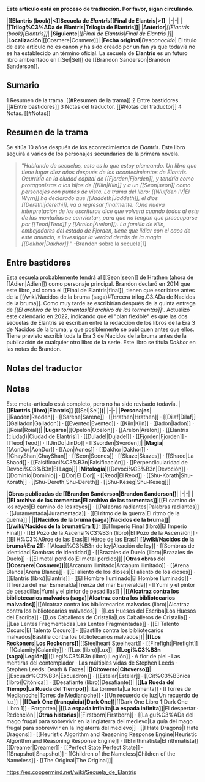 **Este artículo está en proceso de traducción. Por favor, sigan circulando.**


|**[[Elantris (book)\|<]]Secuela de *Elantris*[[Final de Elantris\|>]]**|
|-|-|
|**[[Trilog%C3%ADa de Elantris\|Trilogía de Elantris]]**|
|**Anterior**|*[[Elantris (book)\|Elantris]]*|
|**Siguiente**|*[[Final de Elantris\|Final de Elantris ]]*|
|**Localización**|[[Cosmere\|Cosmere]]|
|**Fecha original**|*Desconocido*|
El título de este artículo no es canon y ha sido creado por un fan ya que todavía no se ha establecido un término oficial.
La secuela de **Elantris** es un futuro libro ambientado en [[Sel\|Sel]] de [[Brandon Sanderson\|Brandon Sanderson]].

## Sumario

1 Resumen de la trama. [[#Resumen de la trama]] 
2 Entre bastidores. [[#Entre bastidores]] 
3 Notas del traductor. [[#Notas del traductor]] 
4 Notas. [[#Notas]] 


## Resumen de la trama
Se sitúa 10 años después de los acontecimientos de *Elantris*. Este libro seguirá a varios de los personajes secundarios de la primera novela.

>“*Hablando de secuelas, esto es lo que estoy planeando. Un libro que tiene lugar diez años después de los acontecimientos de *Elantris*. Ocurriría en la ciudad capital de [[Fjorden\|Fjorden]], y tendría como protagonistas a los hijos de [[Kiin\|Kiin]] y a un [[Seon\|seon]] como personajes con puntos de vista. La trama del libro: [[Wulfden IV\|El Wyrn]] ha declarado que [[Jaddeth\|Jaddeth]], el dios [[Derethi\|derethi]], va a regresar finalmente. (Una nueva interpretación de las escrituras dice que volverá cuando todos al este de las montañas se conviertan, para que no tengan que preocuparse por [[Teod\|Teod]] y [[Arelon\|Arelon]]). La familia de Kiin, embajadores del estado de Fjorden, tiene que lidiar con el caos de este anuncio, e investigar la verdad detrás de la magia [[Dakhor\|Dakhor]].*”
\-Brandon sobre la secuela[1]

## Entre bastidores
Esta secuela probablemente tendrá al [[Seon\|seon]] de Hrathen (ahora de [[Adien\|Adien]]) como personaje principal.
Brandon declaró en 2014 que este libro, así como el [[Final de Elantris\|final]], tienen que escribirse antes de la [[/wiki/Nacidos de la bruma (saga)#Tercera trilog.C3.ADa de Nacidos de la bruma]]. Como muy tarde se escribirían después de la quinta entrega de *[[El archivo de las tormentas\|El archivo de las tormentas]]'*. Actualizó este calendario en 2022, indicando que el "plan flexible" es que las dos secuelas de Elantris se escriban entre la redacción de los libros de la Era 3 de Nacidos de la bruma, y que posiblemente se publiquen antes que ellos. Tiene previsto escribir toda la Era 3 de Nacidos de la bruma antes de la publicación de cualquier otro libro de la serie.
Este libro se titula *Dakhor* en las notas de Brandon.

## Notas del traductor

## Notas

Este meta-artículo está completo, pero no ha sido revisado todavía.
|**[[Elantris (libro)\|Elantris]] (**[[Sel\|Sel]]**)**|
|-|-|
|**Personajes**|[[Raoden\|Raoden]] · [[Sarene\|Sarene]] · [[Hrathen\|Hrathen]] · [[Dilaf\|Dilaf]] · [[Galladon\|Galladon]] · [[Eventeo\|Eventeo]] · [[Kiin\|Kiin]] · [[Iadon\|Iadon]] · [[Roial\|Roial]]|
|**Lugares**|[[Opelon\|Opelon]] · [[Arelon\|Arelon]] · [[Elantris (ciudad)\|Ciudad de Elantris]] · [[Duladel\|Duladel]] · [[Fjorden\|Fjorden]] · [[Teod\|Teod]] · [[JinDo\|JinDo]] · [[Svorden\|Svorden]]|
|**Magia**|[[AonDor\|AonDor]] · [[Aon\|Aones]] · [[Dakhor\|Dakhor]] · [[ChayShan\|ChayShan]] · [[Seon\|Seones]] · [[Skaze\|Skazes]] · [[Shaod\|La Shaod]] · [[Falsificaci%C3%B3n\|Falsificación]] · [[Perpendicularidad de Devoci%C3%B3n\|El Lago]]|
|**Mitología**|[[Devoci%C3%B3n\|Devoción]] · [[Dominio\|Dominio]] · [[Dor\|El Dor]] · [[Reod\|El Reod]] · [[Shu-Korath\|Shu-Korath]] · [[Shu-Dereth\|Shu-Dereth]] · [[Shu-Keseg\|Shu-Keseg]]|

|**Obras publicadas de [[Brandon Sanderson\|Brandon Sanderson]]**|
|-|-|
|**[[El archivo de las tormentas\|El archivo de las tormentas]]**|[[El camino de los reyes\|El camino de los reyes]] · [[Palabras radiantes\|Palabras radiantes]] · [[Juramentada\|Juramentada]] · [[El ritmo de la guerra\|El ritmo de la guerra]] |
|**[[Nacidos de la bruma (saga)\|Nacidos de la bruma]]**|**[[/wiki/Nacidos de la bruma#Era 1]]:** [[El Imperio Final (libro)\|El Imperio Final]] · [[El Pozo de la Ascensi%C3%B3n (libro)\|El Pozo de la Ascensión]] · [[El H%C3%A9roe de las Eras\|El Héroe de las Eras]] **[[/wiki/Nacidos de la bruma#Era 2]]:** [[Aleaci%C3%B3n de ley\|Aleación de ley]] · [[Sombras de identidad\|Sombras de identidad]] · [[Brazales de Duelo (libro)\|Brazales de Duelo]] · [[El metal perdido\|El metal perdido]]|
|**Otras obras del [[Cosmere\|Cosmere]]**|[[Arcanum ilimitado\|Arcanum ilimitado]] · [[Arena Blanca\|Arena Blanca]] · [[El aliento de los dioses\|El aliento de los dioses]] · [[Elantris (libro)\|Elantris]] · [[El Hombre Iluminado\|El Hombre Iluminado]] · [[Trenza del mar Esmeralda\|Trenza del mar Esmeralda]] · [[Yumi y el pintor de pesadillas\|Yumi y el pintor de pesadillas]] |
|**[[Alcatraz contra los bibliotecarios malvados (saga)\|Alcatraz contra los bibliotecarios malvados]]**|[[Alcatraz contra los bibliotecarios malvados (libro)\|Alcatraz contra los bibliotecarios malvados]] · [[Los Huesos del Escriba\|Los Huesos del Escriba]] · [[Los Caballeros de Cristalia\|Los Caballeros de Cristalia]] · [[Las Lentes Fragmentadas\|Las Lentes Fragmentadas]] · [[El Talento Oscuro\|El Talento Oscuro]] · [[Bastille contra los bibliotecarios malvados\|Bastille contra los bibliotecarios malvados]]|
|**[[Los Reckoners\|Los Reckoners]]**|[[Steelheart\|Steelheart]] · [[Firefight\|Firefight]] · [[Calamity\|Calamity]] · [[Lux (libro)\|Lux]]|
|**[[Legi%C3%B3n (saga)\|Legión]]**|[[Legi%C3%B3n (libro)\|Legión]] · A flor de piel · Las mentiras del contemplador · Las múltiples vidas de Stephen Leeds · Stephen Leeds: Death & Faxes|
|**[[Citoverso\|Citoverso]]**|[[Escuadr%C3%B3n\|Escuadrón]] · [[Estelar\|Estelar]] · [[Cit%C3%B3nica (libro)\|Citónica]] · [[Desafiante (libro)\|Desafiante]]|
|**[[La Rueda del Tiempo\|La Rueda del Tiempo]]**|[[La tormenta\|La tormenta]] · [[Torres de Medianoche\|Torres de Medianoche]] · [[Un recuerdo de luz\|Un recuerdo de luz]] |
|**[[Dark One (franquicia)\|Dark One]]**|[[Dark One Libro 1\|Dark One Libro 1]] · Forgotten|
|**[[La espada infinita\|La espada infinita]]**|El despertar · Redención|
|**Otras historias**|[[Firstborn\|Firstborn]] · [[La gu%C3%ADa del mago frugal para sobrevivir en la Inglaterra del medievo\|La guía del mago frugal para sobrevivir en la Inglaterra del medievo]] · [[I Hate Dragons\|I Hate Dragons]] · [[Heuristic Algorithm and Reasoning Response Engine\|Heuristic Algorithm and Reasoning Response Engine]] · [[El rithmatista\|El rithmatista]] [[Dreamer\|Dreamer]] · [[Perfect State\|Perfect State]] · [[Snapshot\|Snapshot]] · [[Children of the Nameless\|Children of the Nameless]] · [[The Original\|The Original]]|



https://es.coppermind.net/wiki/Secuela_de_Elantris
